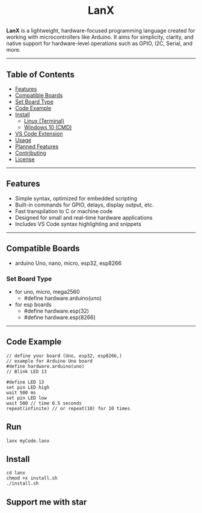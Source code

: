 # <p align="center">LanX</p>

**LanX** is a lightweight, hardware-focused programming language created for working with microcontrollers like Arduino. It aims for simplicity, clarity, and native support for hardware-level operations such as GPIO, I2C, Serial, and more.

---

## Table of Contents

- [Features](#features)
- [Compatible Boards](#compatible-boards)
- [Set Board Type](#set-board-type)
- [Code Example](#code-example)
- [Install](#install)
  - [Linux (Terminal)](#linux-terminal)
  - [Windows 10 (CMD)](#windows-10-cmd)
- [VS Code Extension](#vs-code-extension)
- [Usage](#usage)
- [Planned Features](#planned-features)
- [Contributing](#contributing)
- [License](#license)

---

## Features

- Simple syntax, optimized for embedded scripting
- Built-in commands for GPIO, delays, display output, etc.
- Fast transpilation to C or machine code
- Designed for small and real-time hardware applications
- Includes VS Code syntax highlighting and snippets

---
## Compatible Boards
- arduino Uno, nano, micro, esp32, esp8266
### Set Board Type
- for uno, micro, mega2560
  - #define hardware.arduino(uno)
- for esp boards
  - #define hardware.esp(32)
  - #define hardware.esp(8266)

---
## Code Example

```
// define your board (Uno, esp32, esp8266,)
// example for Arduino Uno board
#define hardware.arduino(uno)
// Blink LED 13

#define LED 13
set pin LED high
wait 500 ms
set pin LED low
wait 500 // time 0.5 seconds
repeat(infinite) // or repeat(10) for 10 times

```
## Run
```
lanx myCode.lanx
```

## Install
``` git clone https://github.com/Fattcat/lanx.git
cd lanx
chmod +x install.sh
./install.sh
```
## Support me with star
